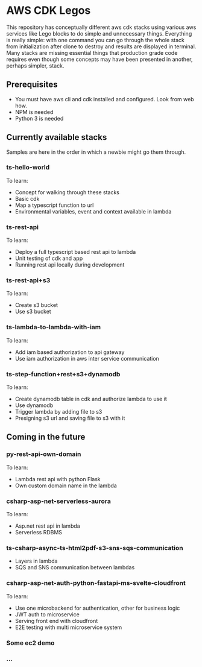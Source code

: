 # AWS CDK Legos

This repository has conceptually different aws cdk stacks using various aws services like Lego blocks to do simple and unnecessary things. Everything is really simple: with one command you can go through the whole stack from initialization after clone to destroy and results are displayed in terminal. Many stacks are missing essential things that production grade code requires even though some concepts may have been presented in another, perhaps simpler, stack.

## Prerequisites

* You must have aws cli and cdk installed and configured. Look from web how. 
* NPM is needed
* Python 3 is needed

## Currently available stacks

Samples are here in the order in which a newbie might go them through.

### ts-hello-world

To learn:
* Concept for walking through these stacks
* Basic cdk
* Map a typescript function to url
* Environmental variables, event and context available in lambda

### ts-rest-api

To learn: 
* Deploy a full typescript based rest api to lambda
* Unit testing of cdk and app
* Running rest api locally during development

### ts-rest-api+s3

To learn:
* Create s3 bucket
* Use s3 bucket

### ts-lambda-to-lambda-with-iam

To learn:
* Add iam based authorization to api gateway
* Use iam authorization in aws inter service communication

### ts-step-function+rest+s3+dynamodb

To learn:
* Create dynamodb table in cdk and authorize lambda to use it
* Use dynamodb
* Trigger lambda by adding file to s3
* Presigning s3 url and saving file to s3 with it

## Coming in the future

### py-rest-api-own-domain

To learn:
* Lambda rest api with python Flask
* Own custom domain name in the lambda

### csharp-asp-net-serverless-aurora

To learn:
* Asp.net rest api in lambda
* Serverless RDBMS 

### ts-csharp-async-ts-html2pdf-s3-sns-sqs-communication

* Layers in lambda
* SQS and SNS communication between lambdas

### csharp-asp-net-auth-python-fastapi-ms-svelte-cloudfront

To learn:
* Use one microbackend for authentication, other for business logic
* JWT auth to microservice
* Serving front end with cloudfront
* E2E testing with multi microservice system

### Some ec2 demo

### ...
